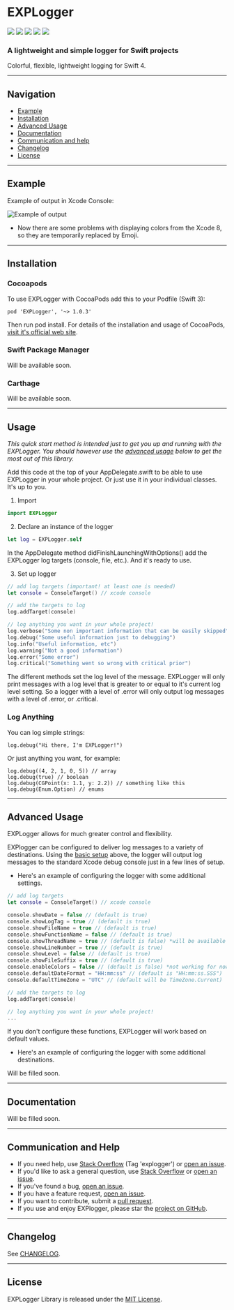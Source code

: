 # EXPLogger 
![](https://img.shields.io/cocoapods/v/EXPLogger.svg) ![](https://img.shields.io/cocoapods/p/EXPLogger.svg) ![](https://img.shields.io/cocoapods/l/EXPLogger.svg) ![](https://img.shields.io/cocoapods/dt/EXPLogger.svg) ![](https://img.shields.io/cocoapods/dw/EXPLogger.svg)
### A lightweight and simple logger for Swift projects

Colorful, flexible, lightweight logging for Swift 4.

---

## Navigation

* [Example](#example)
* [Installation](#installation)
* [Advanced Usage](#advanced-usage)
* [Documentation](#documentation)
* [Communication and help](#communication-and-help)
* [Changelog](#changelog)
* [License](#license)

---

## Example

Example of output in Xcode Console:

![Example of output](http://image.ibb.co/dXyJWk/image.png)

* Now there are some problems with displaying colors from the Xcode 8, so they are temporarily replaced by Emoji.

---

## Installation

### Cocoapods

To use EXPLogger with CocoaPods add this to your Podfile (Swift 3):

```
pod 'EXPLogger', '~> 1.0.3'
```

Then run pod install.
For details of the installation and usage of CocoaPods, [visit it's official web site](https://cocoapods.org/).

### Swift Package Manager

Will be available soon.

### Carthage

Will be available soon.

---

## Usage

_This quick start method is intended just to get you up and running with the EXPLogger. You should however use the [advanced usage](#advanced-usage) below to get the most out of this library._

Add this code at the top of your AppDelegate.swift to be able to use EXPLogger in your whole project. 
Or just use it in your individual classes. It's up to you.


1. Import

```swift
import EXPLogger
```

2. Declare an instance of the logger

```swift
let log = EXPLogger.self
```

In the AppDelegate method didFinishLaunchingWithOptions() add the EXPLogger log targets (console, file, etc.). And it's ready to use.

3. Set up logger

```swift
// add log targets (important! at least one is needed)
let console = ConsoleTarget() // xcode console

// add the targets to log
log.addTarget(console)

// log anything you want in your whole project!
log.verbose("Some non important information that can be easily skipped")
log.debug("Some useful information just to debugging")
log.info("Useful information, etc")
log.warning("Not a good information")
log.error("Some error")
log.critical("Something went so wrong with critical prior")
```

The different methods set the log level of the message. EXPLogger will only print messages with a log level that is greater to or equal to it's current log level setting. So a logger with a level of .error will only output log messages with a level of .error, or .critical.

### Log Anything

You can log simple strings:

```
log.debug("Hi there, I'm EXPLogger!")
```

Or just anything you want, for example:

```
log.debug((4, 2, 1, 0, 5)) // array
log.debug(true) // boolean
log.debug(CGPoint(x: 1.1, y: 2.2)) // something like this
log.debug(Enum.Option) // enums
```

---

## Advanced Usage

EXPLogger allows for much greater control and flexibility.

EXPlogger can be configured to deliver log messages to a variety of destinations. Using the [basic setup](#usage) above, the logger will output log messages to the standard Xcode debug console just in a few lines of setup.

* Here's an example of configuring the logger with some additional settings.

```swift
// add log targets
let console = ConsoleTarget() // xcode console

console.showDate = false // (default is true)
console.showLogTag = true // (default is true)
console.showFileName = true // (default is true)
console.showFunctionName = false // (default is true)
console.showThreadName = true // (default is false) *will be available soon
console.showLineNumber = true // (default is true)
console.showLevel = false // (default is true)
console.showFileSuffix = true // (default is true)
console.enableColors = false // (default is false) *not working for now in Xcode 8
console.defaultDateFormat = "HH:mm:ss" // (default is "HH:mm:ss.SSS")
console.defaultTimeZone = "UTC" // (default will be TimeZone.Current)

// add the targets to log
log.addTarget(console)

// log anything you want in your whole project!
...
```

If you don't configure these functions, EXPLogger will work based on default values.

* Here's an example of configuring the logger with some additional destinations.

Will be filled soon.

---

## Documentation

Will be filled soon.

---

## Communication and Help

* If you need help, use [Stack Overflow](http://stackoverflow.com/questions/tagged/explogger) (Tag 'explogger') or [open an issue](https://github.com/atereshkov/EXPLogger/issues/new).
* If you'd like to ask a general question, use [Stack Overflow](http://stackoverflow.com/questions/tagged/explogger) or [open an issue](https://github.com/atereshkov/EXPLogger/issues/new).
* If you've found a bug, [open an issue](https://github.com/atereshkov/EXPLogger/issues/new).
* If you have a feature request, [open an issue](https://github.com/atereshkov/EXPLogger/issues/new).
* If you want to contribute, submit a [pull request](https://github.com/atereshkov/EXPLogger/pulls).
* If you use and enjoy EXPlogger, please star the [project on GitHub](https://github.com/atereshkov/EXPLogger).

---

## Changelog

See [CHANGELOG](https://github.com/atereshkov/EXPLogger/blob/master/CHANGELOG).

---

## License

EXPLogger Library is released under the [MIT License](https://github.com/atereshkov/EXPLogger/blob/master/LICENSE).
